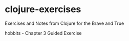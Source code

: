 # clojure-exercises
Exercises and Notes from Clojure for the Brave and True

hobbits - Chapter 3 Guided Exercise
